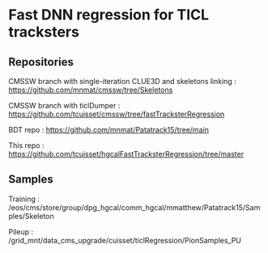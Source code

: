 # Fast DNN regression for TICL tracksters
## Repositories
CMSSW branch with single-iteration CLUE3D and skeletons linking : https://github.com/mnmat/cmssw/tree/Skeletons

CMSSW branch with ticlDumper : https://github.com/tcuisset/cmssw/tree/fastTracksterRegression

BDT repo : https://github.com/mnmat/Patatrack15/tree/main

This repo : https://github.com/tcuisset/hgcalFastTracksterRegression/tree/master

## Samples
Training : /eos/cms/store/group/dpg_hgcal/comm_hgcal/mmatthew/Patatrack15/Samples/Skeleton

Pileup : /grid_mnt/data_cms_upgrade/cuisset/ticlRegression/PionSamples_PU 